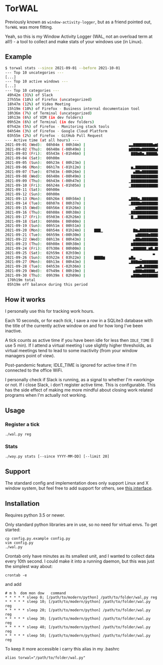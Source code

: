 # TorWAL

Previously known as `window-activity-logger`, but as a friend pointed out, `TorWAL` was more fitting.

Yeah, so this is my Window Activity Logger (WAL, not an overload term at all!) - a tool to collect and make stats of your windows use (in Linux).

## Example

```bash
$ torwal stats --since 2021-09-01 --before 2021-10-01
--- Top 10 uncategories ---
[...]
--- Top 10 active windows ---
[...]
--- Top 10 categories ---
 49h42m (31%) of Slack
 27h55m (18%) of Firefox (uncategorized)
 18h47m (12%) of Video Meeting
 15h19m (10%) of Firefox - Business internal documentaion tool
 10h36m (7%) of Terminal (uncategorized)
 10h13m (6%) of VIM (in dev folders)
 09h52m (6%) of Terminal (in dev folders)
 07h42m (5%) of Firefox - Monitoring stack tools
 04h54m (3%) of Firefox - Google Cloud Platform
 03h55m (2%) of Firefox - GitHub Pull Request
--- Active time (at all hours) ---
2021-09-01 (Wed):  08h04m ( 00h34m) |                    ▃▃▇▇▇▇▇▇▇▇▇▅▆▇▇▅▄▁▇▇▅       |
2021-09-02 (Thu):  06h40m (-00h49m) |                    ▆▇▇▇▇▆▇▇▇▇▇▇▅▇▇▂            |
2021-09-03 (Fri):  05h43m (-01h46m) |                     ▇▇▇▆▇▅▂▇▇▇▇▇▄▃ ▅           |
2021-09-04 (Sat):  00h00m
2021-09-05 (Sun):  00h23m ( 00h23m) |                                        ▄▂      |
2021-09-06 (Mon):  06h17m (-01h12m) |                     ▅▂▇▇▇▇▇▇▇▇▇▇▇▇▇▇▁          |
2021-09-07 (Tue):  07h03m (-00h26m) |                      ▄▇▇▅▇▇▇▇▇▇▇▇▇▇▇▃▆         |
2021-09-08 (Wed):  06h40m (-00h49m) |                     ▇▇▇▇▇▇▇▇▇▇▇▇▇▇▄          ▁ |
2021-09-09 (Thu):  06h43m (-00h47m) |                    ▁▇▇▇▇▇▇▇▇▇▇▇▇▇▇▇  ▂         |
2021-09-10 (Fri):  06h24m (-01h05m) |                    ▁▇▇▇▇▇▇▇▇▇▇▇▇▇▂             |
2021-09-11 (Sat):  00h00m
2021-09-12 (Sun):  00h00m
2021-09-13 (Mon):  08h26m ( 00h56m) |                    ▃▇▇▇▅▂▇▇▇▇▇▇▇▇▇▇▅▇▇▃        |
2021-09-14 (Tue):  08h07m ( 00h37m) |                    ▁▇▇▇▇▆▇▇▇▇▇▇▇▇▁▆▇▇▇▂▁       |
2021-09-15 (Wed):  08h56m ( 01h26m) |                      ▁▆▇▇▇▇▇▇▇▇▇▇▅▇▅▇▇▇▄   ▆▅  |
2021-09-16 (Thu):  08h08m ( 00h38m) |                    ▁▇▇▇▇▇▇▇▇▇▇▇▇▇▅▇▇▇          |
2021-09-17 (Fri):  05h03m (-02h26m) |                     ▇▁▂▇▇▇▇▇▇▇▇▇▇▇▂            |
2021-09-18 (Sat):  00h00m ( 00h00m) |                                       ▁        |
2021-09-19 (Sun):  00h51m ( 00h51m) |                                             ▆▁ |
2021-09-20 (Mon):  08h54m ( 01h24m) |    ▇▇▇▁              ▇▆▄▇▇▇▇▇▇▇▇▇▇▇▇▇▇ ▄▂      |
2021-09-21 (Tue):  06h59m (-00h30m) |                       ▅▇▇▇▇▇▆▇▇▇▇▇▇▇▇          |
2021-09-22 (Wed):  08h13m ( 00h43m) |                      ▄▇▇▆▇▇▇▇▇▇▇▆▅▂    ▄▇▇▇▇▆▁▁|
2021-09-23 (Thu):  08h08m ( 00h38m) |                     ▆▇▇▇▇▇▇▇▇▇▇▇▇▇▇▅▂    ▂▇▁   |
2021-09-24 (Fri):  07h30m ( 00h00m) |                     ▃▇▇▇▇▇▇▂▆▇▃▇▇▇▇▇▇▇▃▁▁      |
2021-09-25 (Sat):  02h59m ( 02h59m) |                               ▃            ▄▁▇▇|
2021-09-26 (Sun):  03h22m ( 03h22m) |    ▇▇▇▇▆           ▄▇▄  ▁                      |
2021-09-27 (Mon):  08h13m ( 00h43m) |                    ▂▇▇▇▆▆▇▇▇▇▇▇▇▇▇▆▇▄▄▃        |
2021-09-28 (Tue):  04h53m (-02h36m) |                       ▃▄▇▃▇▇▇▇▇▇▇▅             |
2021-09-29 (Wed):  07h49m ( 00h19m) |                      ▅▇▇▇▆▇▇▇▇▇▂▃▆▆▇▇▅     ▃▇▆ |
2021-09-30 (Thu):  09h39m ( 02h09m) |                     ▄▇▇▇▆▇▇▇▇▇▇▇▇▇▇▇▇▇▇▇▇▅     |
 170h19m total
 05h19m off balance during this period
```

## How it works

I personally use this for tracking work hours.

Each 10 seconds, or for each _tick_, I save a row in a SQLite3 database with
the title of the currently active window on and for how long I've been
inactive.

A tick counts as active time if you have been idle for less then `IDLE_TIME` (I
use 5 min). If I attend a virtual meeting I use slightly higher thresholds, as
virtual meetings tend to lead to some inactivity (from your window managers
point of view).

Post-pandemic feature; IDLE_TIME is ignored for active time if I'm connected to
the office WiFi.

I personally check if Slack is running, as a signal to whether I'm «working» or
not. If i close Slack, i don't register active time. This is configurable.
This has the side effect of making me more mindful about closing work related
programs when I'm actually not working.


## Usage

### Register a tick

    ./wal.py reg

### Stats

    ./way.py stats [--since YYYY-MM-DD] [--limit 20]

## Support

The standard config and implementation does only support Linux and X window
system, but feel free to add support for others, see [this
interface](https://github.com/torvald/TorWAL/blob/main/wal/system.py).

## Installation

Requires python 3.5 or newer.

Only standard python libraries are in use, so no need for virtual envs. To get
started:

    cp config.py.example config.py
    vim config.py
    ./wal.py

Crontab only have minutes as its smallest unit, and I wanted to collect data
every 10th second. I could make it into a running daemon, but this was just the
simplest way about:

    crontab -e

and add

    # m h  dom mon dow   command
    * * * * * sleep 0; [/path/to/modern/python] /path/to/folder/wal.py reg
    * * * * * sleep 10; [/path/to/modern/python] /path/to/folder/wal.py reg
    * * * * * sleep 20; [/path/to/modern/python] /path/to/folder/wal.py reg
    * * * * * sleep 30; [/path/to/modern/python] /path/to/folder/wal.py reg
    * * * * * sleep 40; [/path/to/modern/python] /path/to/folder/wal.py reg
    * * * * * sleep 50; [/path/to/modern/python] /path/to/folder/wal.py reg

To keep it more accessible i carry this alias in my .bashrc

    alias torwal="/path/to/folder/wal.py"

